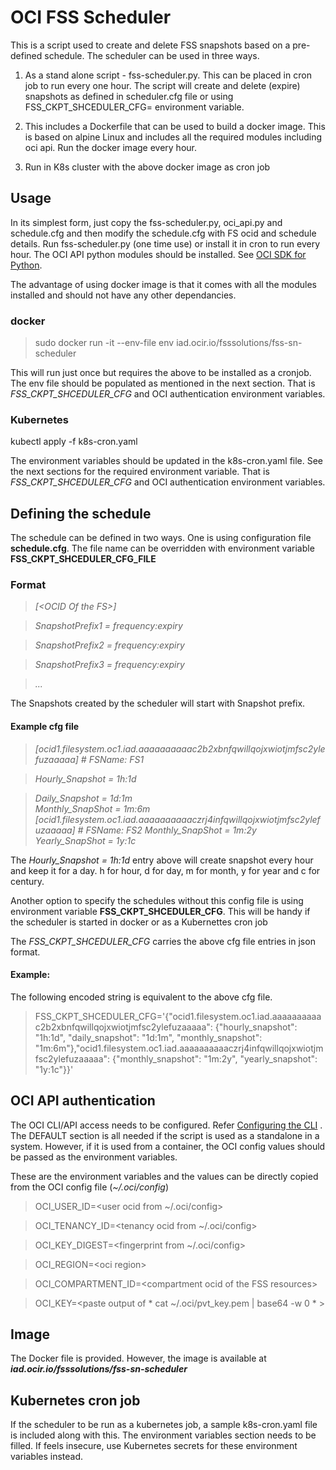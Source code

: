 # OCI FSS Scheduler

This is a script used to create and delete FSS snapshots based on a pre-defined schedule. The scheduler can be used in three ways.

1. As a stand alone script - fss-scheduler.py. This can be placed in cron job to run every one hour. The script will create and delete (expire) snapshots as defined in scheduler.cfg file or using FSS_CKPT_SHCEDULER_CFG= environment variable.

2. This includes a Dockerfile that can be used to build a docker image. This is based on alpine Linux and includes all the required modules including oci api. Run the docker image every hour.

3. Run in K8s cluster with the above docker image  as cron job 

## Usage

In its simplest form, just copy the fss-scheduler.py, oci_api.py and schedule.cfg and then modify the schedule.cfg with FS ocid and schedule details.  Run fss-scheduler.py (one time use) or install it in cron to run every hour. The OCI API python modules should be installed. See [OCI SDK for Python](https://docs.oracle.com/en-us/iaas/Content/API/SDKDocs/pythonsdk.htm). 

The advantage of using docker image is that it comes with all the modules installed and should not have any other dependancies. 

### docker

> sudo docker run -it --env-file env iad.ocir.io/fsssolutions/fss-sn-scheduler

This will run just once but requires the above to be installed as a cronjob. The env file should be populated as mentioned in the next section. That is *FSS_CKPT_SHCEDULER_CFG* and OCI authentication environment variables. 

### Kubernetes

kubectl apply -f k8s-cron.yaml

The environment variables should be updated in the k8s-cron.yaml file. See the next sections for the required environment variable. That is *FSS_CKPT_SHCEDULER_CFG* and OCI authentication environment variables. 

## Defining the schedule

The schedule can be defined in two ways. One is using configuration file **schedule.cfg**. The file name can be overridden with environment variable **FSS_CKPT_SHCEDULER_CFG_FILE**

### Format 

> *[\<OCID Of the FS\>]*

> *SnapshotPrefix1 = frequency:expiry*

> *SnapshotPrefix2 = frequency:expiry*

> *SnapshotPrefix3 = frequency:expiry*

> *...*

The Snapshots created by the scheduler will start with Snapshot prefix.

#### Example cfg file

> *[ocid1.filesystem.oc1.iad.aaaaaaaaaac2b2xbnfqwillqojxwiotjmfsc2ylefuzaaaaa] # FSName: FS1*

> *Hourly_Snapshot = 1h:1d*  

> *Daily_Snapshot =  1d:1m*  
> *Monthly_SnapShot = 1m:6m* 
> *[ocid1.filesystem.oc1.iad.aaaaaaaaaaczrj4infqwillqojxwiotjmfsc2ylefuzaaaaa] # FSName: FS2*
> *Monthly_SnapShot = 1m:2y* 
> *Yearly_SnapShot = 1y:1c*  

The *Hourly_Snapshot = 1h:1d* entry above will create snapshot every hour and keep it for a day. h for hour, d for day, m for month, y for year and c for century. 

Another option to specify the schedules without this config file is using environment variable **FSS_CKPT_SHCEDULER_CFG**. This will be handy if the scheduler is started in docker or as a Kubernettes cron job

The *FSS_CKPT_SHCEDULER_CFG* carries the above cfg file entries in json format. 

#### Example:

The following encoded string is equivalent to the above cfg file. 

> FSS_CKPT_SHCEDULER_CFG='{"ocid1.filesystem.oc1.iad.aaaaaaaaaac2b2xbnfqwillqojxwiotjmfsc2ylefuzaaaaa": {"hourly_snapshot": "1h:1d", "daily_snapshot": "1d:1m", "monthly_snapshot": "1m:6m"},"ocid1.filesystem.oc1.iad.aaaaaaaaaaczrj4infqwillqojxwiotjmfsc2ylefuzaaaaa": {"monthly_snapshot": "1m:2y", "yearly_snapshot": "1y:1c"}}'

## OCI API authentication

The OCI CLI/API access needs to be configured. Refer [Configuring the CLI](https://docs.oracle.com/en-us/iaas/Content/API/SDKDocs/cliconfigure.htm) . The DEFAULT section is all needed if the script is used as a standalone in a system. However, if it is used from a container, the OCI config values should be passed as the environment variables. 

These are the environment variables and the values can be directly copied from the OCI config file (*~/.oci/config*)

> OCI_USER_ID=\<user ocid from ~/.oci/config\>

> OCI_TENANCY_ID=\<tenancy ocid from ~/.oci/config\>

> OCI_KEY_DIGEST=\<fingerprint from ~/.oci/config\>

> OCI_REGION=\<oci region\>

> OCI_COMPARTMENT_ID=\<compartment ocid of the FSS resources\>

> OCI_KEY=\<paste output of * cat ~/.oci/pvt_key.pem | base64 -w 0 * \>

## Image

The Docker file is provided. However, the image is available at ***iad.ocir.io/fsssolutions/fss-sn-scheduler***

## Kubernetes cron job

If the scheduler to be run as a kubernetes job, a sample k8s-cron.yaml file is included along with this. The environment variables section needs to be filled. If feels insecure, use Kubernetes secrets for these environment variables instead. 